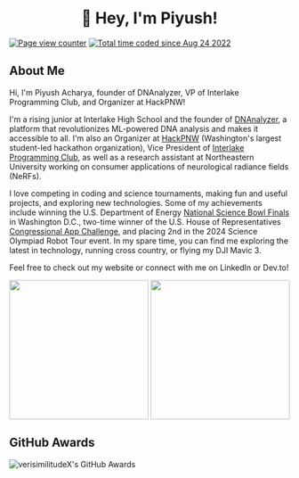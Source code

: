 <h1 align="center">👋 Hey, I'm Piyush!</h1>

<p>
  <a href="https://wakatime.com/@a4ceabdf-2dc5-47ba-b7f7-063983cd9f4c"><img src="https://visitor-badge.laobi.icu/badge?page_id=VerisimilitudeX.VerisimilitudeX" alt="Page view counter" /></a>
  <a href="https://wakatime.com/@a4ceabdf-2dc5-47ba-b7f7-063983cd9f4c"><img src="https://wakatime.com/badge/user/a4ceabdf-2dc5-47ba-b7f7-063983cd9f4c.svg" alt="Total time coded since Aug 24 2022" /></a>
</p>

<h2 align-"left">About Me</h2>

Hi, I'm Piyush Acharya, founder of DNAnalyzer, VP of Interlake Programming Club, and Organizer at HackPNW!

I'm a rising junior at Interlake High School and the founder of [DNAnalyzer](https://github.com/VerisimilitudeX/DNAnalyzer), a platform that revolutionizes ML-powered DNA analysis and makes it accessible to all. I'm also an Organizer at [HackPNW](https://github.com/HackPNW) (Washington's largest student-led hackathon organization), Vice President of [Interlake Programming Club](https://www.interlakeprogrammingclub.com/), as well as a research assistant at Northeastern University working on consumer applications of neurological radiance fields (NeRFs).

I love competing in coding and science tournaments, making fun and useful projects, and exploring new technologies. Some of my achievements include winning the U.S. Department of Energy [National Science Bowl Finals](https://www.energy.gov/articles/doe-announces-winners-32nd-annual-national-science-bowl#:~:text=include%3A%20Vishnu%20Mangipudi%2C-,Piyush%20Acharya,-%2C%20Aishwarya%20Agrawal%2C%20Aryan) in Washington D.C., two-time winner of the U.S. House of Representatives [Congressional App Challenge](https://adamsmith.house.gov/news/press-releases/rep-smith-announces-ninth-district-winners-2023-congressional-app-challenge#:~:text=Commuter%2C%20created%20by-,Piyush%20Acharya,-%2C%20Nishant%20Vikramaditya%2C%20and), and placing 2nd in the 2024 Science Olympiad Robot Tour event. In my spare time, you can find me exploring the latest in technology, running cross country, or flying my DJI Mavic 3.

Feel free to check out my website or connect with me on LinkedIn or Dev.to!

<p align="left">
  <img align="center" height="250" src="https://github-readme-stats.vercel.app/api?username=verisimilitudeX&count_private=true&show_icons=true&theme=tokyonight&border_radius=15&show=reviews" />
  <img align="center" height="250" src="https://github-readme-stats.vercel.app/api/top-langs/?username=verisimilitudex&layout=donut&border_color=fff&&theme=tokyonight&border_radius=11&hide=jupyter%20notebook&langs_count=6" />
</p>
  <h2>GitHub Awards</h2>
  <p align="left"> <img src="https://github-trophies.vercel.app/?username=verisimilitudex&theme=tokyonight&border_radius=15" alt="verisimilitudeX's GitHub Awards"/></p>
